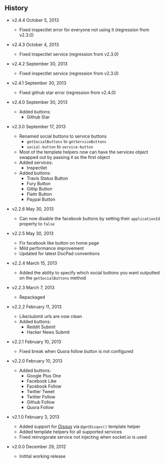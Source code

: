 ## History

- v2.4.4 October 5, 2013
	- Fixed inspectlet error for everyone not using it (regression from v2.3.0)

- v2.4.3 October 4, 2013
	- Fixed inspectlet service (regression from v2.3.0)

- v2.4.2 September 30, 2013
	- Fixed inspectlet service (regression from v2.3.0)

- v2.4.1 September 30, 2013
	- Fixed github star error (regression from v2.4.0)

- v2.4.0 September 30, 2013
	- Added buttons:
		- Github Star

- v2.3.0 September 17, 2013
	- Renamed social buttons to service buttons
		- `getSocialButtons` to `getServiceButtons`
		- `social-button` to `service-button`
	- Most of the template helpers now can have the services object swapped out by passing it as the first object
	- Added services:
		- Inspectlet
	- Added buttons:
		- Travis Status Button
		- Fury Button
		- Gittip Button
		- Flattr Button
		- Paypal Button

- v2.2.6 May 30, 2013
	- Can now disable the facebook buttons by setting their `applicationId` property to `false`

- v2.2.5 May 30, 2013
	- Fix facebook like button on home page
	- Mild performance improvement
	- Updated for latest DocPad conventions

- v2.2.4 March 15, 2013
	- Added the ability to specify which social buttons you want outputted on the `getSocialButtons` method

- v2.2.3 March 7, 2013
	- Repackaged

- v2.2.2 February 11, 2013
	- Like/submit urls are now clean
	- Added buttons:
		- Reddit Submit
		- Hacker News Submit

- v2.2.1 February 10, 2013
	- Fixed break when Quora follow button is not configured

- v2.2.0 February 10, 2013
	- Added buttons:
		- Google Plus One
		- Facebook Like
		- Facebook Follow
		- Twitter Tweet
		- Twitter Follow
		- Github Follow
		- Quora Follow

- v2.1.0 February 3, 2013
	- Added support for [Disqus](http://disqus.com/) via `@getDisqus()` template helper
	- Added template helpers for all supported services
	- Fixed reinvigorate service not injecting when socket.io is used

- v2.0.0 December 29, 2012
	- Initital working release